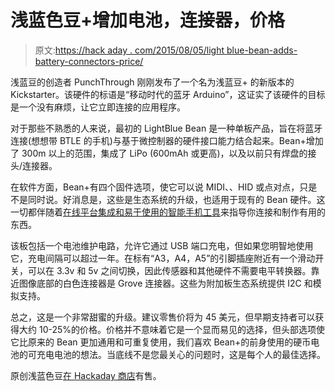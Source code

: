 # 浅蓝色豆+增加电池，连接器，价格

> 原文:[https://hack aday . com/2015/08/05/light blue-bean-adds-battery-connectors-price/](https://hackaday.com/2015/08/05/lightblue-bean-adds-battery-connectors-price/)

浅蓝豆的创造者 PunchThrough 刚刚发布了一个名为浅蓝豆+ 的新版本的 Kickstarter。该硬件的标语是“移动时代的蓝牙 Arduino”，这证实了该硬件的目标是一个没有麻烦，让它立即连接的应用程序。

对于那些不熟悉的人来说，最初的 LightBlue Bean 是一种单板产品，旨在将蓝牙连接(想想带 BTLE 的手机)与基于微控制器的硬件接口能力结合起来。Bean+增加了 300m 以上的范围，集成了 LiPo (600mAh 或更高)，以及以前只有焊盘的接头/连接器。

在软件方面，Bean+有四个固件选项，使它可以说 MIDI、、HID 或点对点，只是不是同时说。好消息是，这些是生态系统的升级，也适用于现有的 Bean 硬件。这一切都伴随着[在线平台集成和易于使用的智能手机工具](https://punchthrough.com/bean/)来指导你连接和制作有用的东西。

该板包括一个电池维护电路，允许它通过 USB 端口充电，但如果您明智地使用它，充电间隔可以超过一年。在标有“A3，A4，A5”的引脚插座附近有一个滑动开关，可以在 3.3v 和 5v 之间切换，因此传感器和其他硬件不需要电平转换器。靠近图像底部的白色连接器是 Grove 连接器。这些为附加板生态系统提供 I2C 和模拟支持。

总之，这是一个非常甜蜜的升级。建议零售价将为 45 美元，但早期支持者可以获得大约 10-25%的价格。价格并不意味着它是一个显而易见的选择，但头部选项使它比原来的 Bean 更加通用和可重复使用，我们喜欢 Bean+的前身使用的硬币电池的可充电电池的想法。当底线不是您最关心的问题时，这是每个人的最佳选择。

原创浅蓝色豆[在 Hackaday 商店](http://store.hackaday.com/products/lightblue-bean)有售。